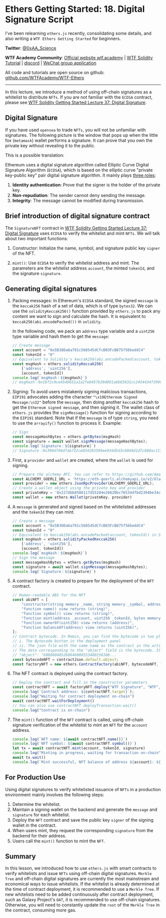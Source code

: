 

# Ethers Getting Started: 18. Digital Signature Script

I've been relearning `ethers.js` recently, consolidating some details, and also writing a `WTF Ethers Getting Started` for beginners.

**Twitter**: [@0xAA_Science](https://twitter.com/0xAA_Science)

**WTF Academy Community**: [Official website wtf.academy](https://wtf.academy) | [WTF Solidity Tutorial](https://github.com/AmazingAng/WTF-Solidity) | [discord](https://discord.gg/5akcruXrsk) | [WeChat group application](https://docs.google.com/forms/d/e/1FAIpQLSe4KGT8Sh6sJ7hedQRuIYirOoZK_85miz3dw7vA1-YjodgJ-A/viewform?usp=sf_link)

All code and tutorials are open source on github: [github.com/WTFAcademy/WTF-Ethers](https://github.com/WTFAcademy/WTF-Ethers)

-----

In this lecture, we introduce a method of using off-chain signatures as a whitelist to distribute `NFTs`. If you are not familiar with the `ECDSA` contract, please see [WTF Solidity Getting Started Lecture 37: Digital Signature](https://github.com/AmazingAng/WTF-Solidity/blob/main/37_Signature/readme.md).

## Digital Signature

If you have used `opensea` to trade `NFTs`, you will not be unfamiliar with signatures. The following picture is the window that pops up when the little fox (`metamask`) wallet performs a signature. It can prove that you own the private key without revealing it to the public.

This is a possible translation:

Ethereum uses a digital signature algorithm called Elliptic Curve Digital Signature Algorithm (`ECDSA`), which is based on the elliptic curve "private key-public key" pair digital signature algorithm. It mainly plays [three roles](https://en.wikipedia.org/wiki/Digital_signature):

1. **Identity authentication**: Prove that the signer is the holder of the private key.
2. **Non-repudiation**: The sender cannot deny sending the message.
3. **Integrity**: The message cannot be modified during transmission.

## Brief introduction of digital signature contract

The `SignatureNFT` contract in [WTF Solidity Getting Started Lecture 37: Digital Signature](https://github.com/AmazingAng/WTF-Solidity/blob/main/37_Signature/readme.md) uses `ECDSA` to verify the whitelist and mint `NFTs`. We will talk about two important functions:

1. Constructor: Initialize the name, symbol, and signature public key `signer` of the NFT.

2. `mint()`: Use `ECDSA` to verify the whitelist address and mint. The parameters are the whitelist address `account`, the minted `tokenId`, and the signature `signature`.

## Generating digital signatures

1. Packing messages: In Ethereum's `ECDSA` standard, the signed `message` is the `keccak256` hash of a set of data, which is of type `bytes32`. We can use the `solidityKeccak256()` function provided by `ethers.js` to pack any content we want to sign and calculate the hash. It is equivalent to `keccak256(abi.encodePacked())` in `solidity`.

    In the following code, we pack an `address` type variable and a `uint256` type variable and hash them to get the `message`:
    ```js
    // Create message
    const account = "0x5B38Da6a701c568545dCfcB03FcB875f56beddC4"
    const tokenId = "0"
    // Equivalent to Solidity's keccak256(abi.encodePacked(account, tokenId))
    const msgHash = ethers.solidityKeccak256(
        ['address', 'uint256'],
        [account, tokenId])
    console.log(`msgHash：${msgHash}`)
    // msgHash：0x1bf2c0ce4546651a1a2feb457b39d891a6b83931cc2454434f39961345ac378c
    ```

2. Signing: To avoid users mistakenly signing malicious transactions, `EIP191` advocates adding the character `"\x19Ethereum Signed Message:\n32"` before the `message`, then doing another `keccak256` hash to get the `Ethereum signed message`, and then signing it. The wallet class of `ethers.js` provides the `signMessage()` function for signing according to the `EIP191` standard. Note that if the `message` is of type `string`, you need to use the `arrayify()` function to process it. Example:
    ```js
    // Sign
    const messageHashBytes = ethers.getBytes(msgHash)
    const signature = await wallet.signMessage(messageHashBytes);
    console.log(`Signature：${signature}`)
    // Signature：0x390d704d7ab732ce034203599ee93dd5d3cb0d4d1d7c600ac11726659489773d559b12d220f99f41d17651b0c1c6a669d346a397f8541760d6b32a5725378b241c
    ```

1. First, a `provider` and `wallet` are created, where the `wallet` is used for signing.

    ```js
    // Prepare the alchemy API. You can refer to https://github.com/AmazingAng/WTF-Solidity/blob/main/Topics/Tools/TOOL04_Alchemy/readme.md
    const ALCHEMY_GOERLI_URL = 'https://eth-goerli.alchemyapi.io/v2/GlaeWuylnNM3uuOo-SAwJxuwTdqHaY5l';
    const provider = new ethers.JsonRpcProvider(ALCHEMY_GOERLI_URL);
    // Create a wallet object using the private key and provider
    const privateKey = '0x227dbb8586117d55284e26620bc76534dfbd2394be34cf4a09cb775d593b6f2b'
    const wallet = new ethers.Wallet(privateKey, provider)
    ```

2. A `message` is generated and signed based on the whitelisted addresses and the `tokenId` they can mint.
    ```js
    // Create a message
    const account = "0x5B38Da6a701c568545dCfcB03FcB875f56beddC4"
    const tokenId = "0"
    // Equivalent to keccak256(abi.encodePacked(account, tokenId)) in Solidity
    const msgHash = ethers.solidityPackedKeccak256(
        ['address', 'uint256'],
        [account, tokenId])
    console.log(`msgHash：${msgHash}`)
    // Sign the message
    const messageHashBytes = ethers.getBytes(msgHash)
    const signature = await wallet.signMessage(messageHashBytes);
    console.log(`Signature：${signature}`)
    ```

3. A contract factory is created to prepare for the deployment of the `NFT` contract.
    ```js
    // Human-readable ABI for the NFT
    const abiNFT = [
        "constructor(string memory _name, string memory _symbol, address _signer)",
        "function name() view returns (string)",
        "function symbol() view returns (string)",
        "function mint(address _account, uint256 _tokenId, bytes memory _signature) external",
        "function ownerOf(uint256) view returns (address)",
        "function balanceOf(address) view returns (uint256)",
    ];
    // Contract bytecode. In Remix, you can find the bytecode in two places:
    // i. The Bytecode button in the deployment panel
    // ii. The json file with the same name as the contract in the artifact folder in the file panel
    // The data corresponding to the "object" field is the bytecode. It's quite long and starts with 608060.
    // "object": "608060405260646000553480156100...
    const bytecodeNFT = contractJson.default.object;
    const factoryNFT = new ethers.ContractFactory(abiNFT, bytecodeNFT, wallet);
    ```

4. The NFT contract is deployed using the contract factory.

    ```js
    // Deploy the contract and fill in the constructor parameters
    const contractNFT = await factoryNFT.deploy("WTF Signature", "WTF", wallet.address)
    console.log(`Contract address: ${contractNFT.target}`);
    console.log("Waiting for contract deployment on-chain")
    await contractNFT.waitForDeployment()
    // You can also use contractNFT.deployTransaction.wait()
    console.log("Contract is on-chain")
    ```

5. The `mint()` function of the `NFT` contract is called, using off-chain signature verification of the whitelist to mint an `NFT` for the `account` address.

    ```js
    console.log(`NFT name: ${await contractNFT.name()}`)
    console.log(`NFT symbol: ${await contractNFT.symbol()}`)
    let tx = await contractNFT.mint(account, tokenId, signature)
    console.log("Minting in progress, waiting for transaction on-chain")
    await tx.wait()
    console.log(`Mint successful, NFT balance of address ${account}: ${await contractNFT.balanceOf(account)}\n`)
    ```

## For Production Use

Using digital signatures to verify whitelisted issuance of `NFTs` in a production environment mainly involves the following steps:

1. Determine the whitelist.
2. Maintain a signing wallet on the backend and generate the `message` and `signature` for each whitelist.
3. Deploy the `NFT` contract and save the public key `signer` of the signing wallet in the contract.
4. When users mint, they request the corresponding `signature` from the backend for their address.
5. Users call the `mint()` function to mint the `NFT`.

## Summary

In this lesson, we introduced how to use `ethers.js` with smart contracts to verify whitelists and issue `NFTs` using off-chain digital signatures. `Merkle Tree` and off-chain digital signatures are currently the most mainstream and economical ways to issue whitelists. If the whitelist is already determined at the time of contract deployment, it is recommended to use a `Merkle Tree`. If new whitelists need to be added continuously after contract deployment, such as Galaxy Project's `OAT`, it is recommended to use off-chain signatures. Otherwise, you will need to constantly update the `root` of the `Merkle Tree` in the contract, consuming more gas.

